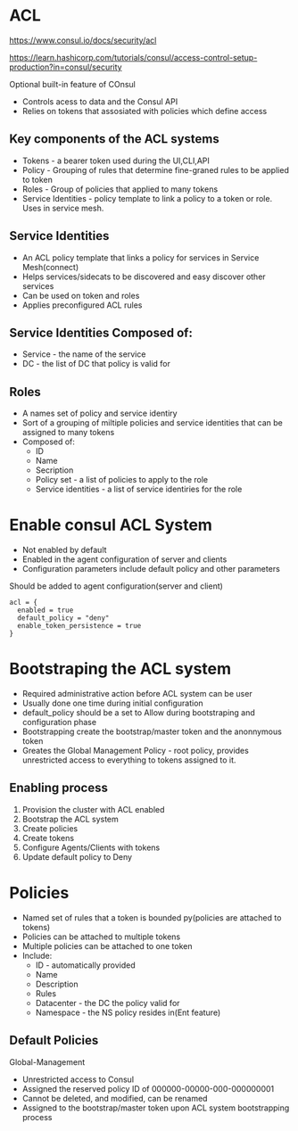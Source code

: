 # ACL

https://www.consul.io/docs/security/acl

https://learn.hashicorp.com/tutorials/consul/access-control-setup-production?in=consul/security


Optional built-in feature of COnsul
- Controls acess to data and the Consul API
- Relies on tokens that assosiated with policies which define access

## Key components of the ACL systems
- Tokens - a bearer token used during the UI,CLI,API
- Policy - Grouping of rules that determine fine-graned rules to be applied to token
- Roles - Group of policies that applied to many tokens 
- Service Identities - policy template to link a policy to a token or role. Uses in service mesh.

## Service Identities 
- An ACL policy template that links a policy for services in Service Mesh(connect)
- Helps services/sidecats to be discovered and easy discover other services
- Can be used on token and roles
- Applies preconfigured ACL rules

## Service Identities Composed of:
- Service - the name of the service 
- DC - the list of DC that policy is valid for

## Roles
- A names set of policy and service identiry 
- Sort of a grouping of miltiple policies and service identities that can be assigned to many tokens
- Composed of:
    - ID
    - Name
    - Secription
    - Policy set - a list of policies to apply to the role
    - Service identities - a list of service identiries for the role


# Enable consul ACL System
- Not enabled by default
- Enabled in the agent configuration of server and clients
- Configuration parameters include default policy and other parameters

Should be added to agent configuration(server and client)
```
acl = {
  enabled = true
  default_policy = "deny"
  enable_token_persistence = true
}
```

# Bootstraping the ACL system
- Required administrative action before ACL system can be user
- Usually done one time during initial configuration
- default_policy should be a set to Allow during bootstraping and configuration phase
- Bootstrapping create the bootstrap/master token and the anonnymous token
- Greates the Global Management Policy - root policy, provides unrestricted access to everything to tokens assigned to it.

## Enabling process
1. Provision the cluster with ACL enabled
2. Bootstrap the ACL system 
3. Create policies
4. Create tokens
5. Configure Agents/Clients with tokens
6. Update default policy to Deny

# Policies
- Named set of rules that a token is bounded py(policies are attached to tokens)
- Policies can be attached to multiple tokens
- Multiple policies can be attached to one token
- Include: 
  - ID - automatically provided
  - Name 
  - Description
  - Rules
  - Datacenter - the DC the policy valid for
  - Namespace - the NS policy resides in(Ent feature)

## Default Policies
Global-Management 
- Unrestricted access to Consul
- Assigned the reserved policy ID of 000000-00000-000-000000001
- Cannot be deleted, and modified, can be renamed
- Assigned to the bootstrap/master token upon ACL system bootstrapping process


